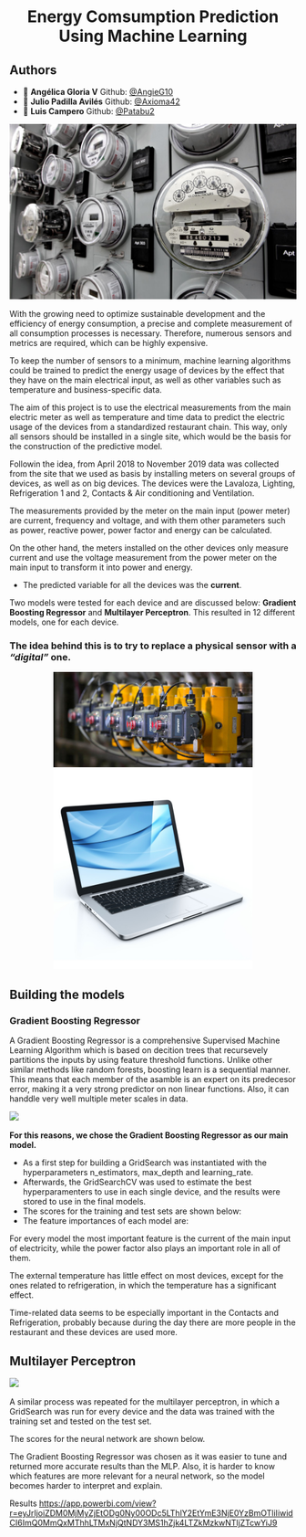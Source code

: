 <h1 align="center">Energy Comsumption Prediction Using Machine Learning</h1>

## Authors

- 👤 **Angélica Gloria V**  Github: [@AngieG10](https://github.com/AngieG10)
- 👤 **Julio Padilla Avilés**  Github: [@Axioma42](https://github.com/Axioma42)
- 👤 **Luis Campero**  Github: [@Patabu2](https://github.com/Patabu2)

![jpeg](Images/meters.jpeg)

With the growing need to optimize sustainable development and the efficiency of energy consumption, a precise and complete measurement of all consumption processes is necessary. Therefore, numerous sensors and metrics are required, which can be highly expensive.

To keep the number of sensors to a minimum, machine learning algorithms could be trained to predict the energy usage of devices by the effect that they have on the main electrical input, as well as other variables such as temperature and business-specific data.

The aim of this project is to use the electrical measurements from the main electric meter as well as temperature and time data to predict the electric usage of the devices from a standardized restaurant chain. This way, only all sensors should be installed in a single site, which would be the basis for the construction of the predictive model.

Followin the idea, from April 2018 to November 2019 data was collected from the site that we used as basis by installing meters on several groups of devices, as well as on big devices. The devices were the Lavaloza, Lighting, Refrigeration 1 and 2, Contacts & Air conditioning and Ventilation.

The measurements provided by the meter on the main input (power meter) are current, frequency and voltage, and with them other parameters such as power, reactive power, power factor and energy can be calculated.

On the other hand, the meters installed on the other devices only measure current and use the voltage measurement from the power meter on the main input to transform it into power and energy.

- The predicted variable for all the devices was the **current**.

Two models were tested for each device and are discussed below: **Gradient Boosting Regressor** and **Multilayer Perceptron**. This resulted in 12 different models, one for each device. 

### The idea behind this is to try to replace a physical sensor with a *“digital”* one.
<p align="center">
  <img src="Images/sensors.jpg" width="350" title="Sensors">
  <img src="Images/simple-laptop.jpg" width="350" alt="accessibility text">
</p>

## Building the models

### Gradient Boosting Regressor

A Gradient Boosting Regressor is a comprehensive Supervised Machine Learning Algorithm which is based on decition trees that recursevely partitions the inputs by using feature threshold functions. Unlike other similar methods like random forests, boosting learn is a sequential manner. This means that each member of the asamble is an expert on its predecesor error, making it a very strong predictor on non linear functions. Also, it can handdle very well multiple meter scales in data.

<img src="http://uc-r.github.io/public/images/analytics/gbm/boosted_stumps.gif"/>

**For this reasons, we chose the Gradient Boosting Regressor as our main model.**

- As a first step for building a GridSearch was instantiated with the hyperparameters n_estimators, max_depth and learning_rate.
- Afterwards, the GridSearchCV was used to estimate the best hyperparamenters to use in each single device, and the results were stored to use in the final models.
- The scores for the training and test sets are shown below:
- The feature importances of each model are:

For every model the most important feature is the current of the main input of electricity, while the power factor also plays an important role in all of them.

The external temperature has little effect on most devices, except for the ones related to refrigeration, in which the temperature has a significant effect.

Time-related data seems to be especially important in the Contacts and Refrigeration, probably because during the day there are more people in the restaurant and these devices are used more.

## Multilayer Perceptron

<img src="https://miro.medium.com/max/1224/1*064lT1SXq_6F7uoc00V1fw.gif"/>

A similar process was repeated for the multilayer perceptron, in which a GridSearch was run for every device and the data was trained with the training set and tested on the test set.

The scores for the neural network are shown below.

The Gradient Boosting Regressor was chosen as it was easier to tune and returned more accurate results than the MLP. Also, it is harder to know which features are more relevant for a neural network, so the model becomes harder to interpret and explain.

Results
https://app.powerbi.com/view?r=eyJrIjoiZDM0MjMyZjEtODg0Ny00ODc5LThlY2EtYmE3NjE0YzBmOTliIiwidCI6ImQ0MmQxMThhLTMxNjQtNDY3MS1hZjk4LTZkMzkwNTljZTcwYiJ9
